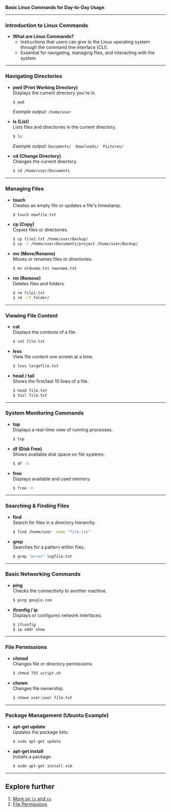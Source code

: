 **Basic Linux Commands for Day-to-Day Usage**.

---

### **Introduction to Linux Commands**

- **What are Linux Commands?**
  - Instructions that users can give to the Linux operating system through the command line interface (CLI).
  - Essential for navigating, managing files, and interacting with the system.

---

### **Navigating Directories**

- **pwd (Print Working Directory)**  
  Displays the current directory you're in.

  ```bash
  $ pwd
  ```

  _Example output:_ `/home/user`

- **ls (List)**  
  Lists files and directories in the current directory.

  ```bash
  $ ls
  ```

  _Example output:_ `Documents/  Downloads/  Pictures/`

- **cd (Change Directory)**  
  Changes the current directory.
  ```bash
  $ cd /home/user/Documents
  ```

---

### **Managing Files**

- **touch**  
  Creates an empty file or updates a file's timestamp.

  ```bash
  $ touch newfile.txt
  ```

- **cp (Copy)**  
  Copies files or directories.

  ```bash
  $ cp file1.txt /home/user/Backup/
  $ cp -r /home/user/Documents/project /home/user/Backup/
  ```

- **mv (Move/Rename)**  
  Moves or renames files or directories.

  ```bash
  $ mv oldname.txt newname.txt
  ```

- **rm (Remove)**  
  Deletes files and folders.
  ```bash
  $ rm file1.txt
  $ rm -rf folder/
  ```

---

### **Viewing File Content**

- **cat**  
  Displays the contents of a file.

  ```bash
  $ cat file.txt
  ```

- **less**  
  View file content one screen at a time.

  ```bash
  $ less largefile.txt
  ```

- **head / tail**  
  Shows the first/last 10 lines of a file.
  ```bash
  $ head file.txt
  $ tail file.txt
  ```

---

### **System Monitoring Commands**

- **top**  
  Displays a real-time view of running processes.

  ```bash
  $ top
  ```

- **df (Disk Free)**  
  Shows available disk space on file systems.

  ```bash
  $ df -h
  ```

- **free**  
  Displays available and used memory.
  ```bash
  $ free -h
  ```

---

### **Searching & Finding Files**

- **find**  
  Search for files in a directory hierarchy.

  ```bash
  $ find /home/user -name "file.txt"
  ```

- **grep**  
  Searches for a pattern within files.
  ```bash
  $ grep "error" logfile.txt
  ```

---

### **Basic Networking Commands**

- **ping**  
  Checks the connectivity to another machine.

  ```bash
  $ ping google.com
  ```

- **ifconfig / ip**  
  Displays or configures network interfaces.
  ```bash
  $ ifconfig
  $ ip addr show
  ```

---

### **File Permissions**

- **chmod**  
  Changes file or directory permissions.

  ```bash
  $ chmod 755 script.sh
  ```

- **chown**  
  Changes file ownership.
  ```bash
  $ chown user:user file.txt
  ```

---

### **Package Management (Ubuntu Example)**

- **apt-get update**  
  Updates the package lists.

  ```bash
  $ sudo apt-get update
  ```

- **apt-get install**  
  Installs a package.
  ```bash
  $ sudo apt-get install vim
  ```

---

## Explore further

1. [More on `ls` and `cp`](File/ls-and-cp.md)
2. [File Permissions](File/permissions.md)
